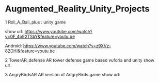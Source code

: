 # Augmented_Reality_Unity_Projects
1 Roll_A_Ball_plus : unity game

show url:
https://www.youtube.com/watch?v=0F_4oE2TSbY&feature=youtu.be

Android:
https://www.youtube.com/watch?v=z9XVz-82DHI&feature=youtu.be

2 TowerAR_defense
AR tower defense game based vuforia and unity
show url: 


3 AngryBirdsAR
AR version of AngryBirds game
show url: 
